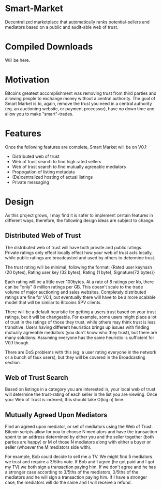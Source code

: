 Smart-Market
============

Decentralized marketplace that automatically ranks potential-sellers and mediators based on a public and audit-able web of trust.

Compiled Downloads
==================

Will be here.


Motivation
==========

Bitcoins greatest accomplishment was removing trust from third parties and allowing people to exchange money without a central authority. The goal of Smart Market is to, again, remove the trust you need in a central authority (eg. an auctioning website, or payment processor), have no down time and allow you to make "smart"-trades.

Features
========

Once the following features are complete, Smart Market will be on V0.1:
* Distributed web of trust
* Web of trust search to find high rated sellers
* Web of trust search to find mutually agreeable mediators
* Propogation of listing metadata
* (De)centralized hosting of actual listings
* Private messaging

Design
======

As this project grows, I may find it is safer to implement certain features in different ways, therefore, the following design ideas are subject to change.

Distributed Web of Trust
------------------------

The distributed web of trust will have both private and public ratings. Private ratings only effect locally effect how your web of trust acts locally, while public ratings are broadcasted and used by others to determine trust.

The trust rating will be minimal, following the format:
{Rated user keyhash (20 bytes), Rating user key (32 bytes), Rating (1 byte), Signature(72 bytes)}

Each rating will be a little over 100bytes. At a rate of 8 ratings per kb, there can be "only" 8 million ratings per GB. This doesn't scale to the trade volume of major auctioning and sales websites. Completely distributed ratings are fine for V0.1, but eventually there will have to be a more scalable model that will be similar to Bitcoins SPV clients.

There will be a default heuristic for getting a users trust based on your trust ratings, but it will be changeable. For example, some users might place a lot of trust in the ratings of those they trust, while others may think trust is less transitive. Users having different heuristics brings up issues with finding mutually agreeable mediators (you don't know who they trust), but there are many solutions. Assuming everyone has the same heuristic is sufficient for V0.1 though.

There are DoS problems with this (eg. a user rating everyone in the network or a bunch of faux users), but they will be covered in the Broadcasting section.

Web of Trust Search
-------------------

Based on listings in a category you are interested in, your local web of trust will determine the trust-rating of each seller in the list you are viewing. Once your Web of Trust is indexed, this should take O(log n) time.

Mutually Agreed Upon Mediators
------------------------------

Find an agreed upon mediator, or set of mediators using the Web of Trust. Bitcoin scripts allow for you to choose N mediators and have the transaction spent to an address determined by either you and the seller together (both parties are happy) or M of those N mediators along with either a buyer or seller (whoever the M mediators side with).

For example, Bob could decide to sell me a TV. We might find 5 mediators we trust and require a 3/5ths vote. If Bob and I agree (he got paid and I got my TV) we both sign a transaction paying him. If we don't agree and he has a stronger case according to 3/5ths of the mediators, 3/5ths of the mediators and he will sign a transaction paying him. If I have a stronger case, the mediators will do the same and I will receive a refund.
